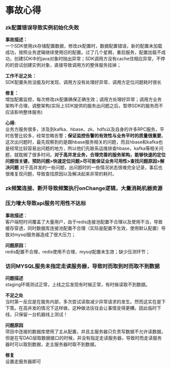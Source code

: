 事故心得
====
### zk配置错误导致实例初始化失败

**事故描述：**<br>
一个SDK使用zk存储配置数据，修改zk配置时，数据配置错误，新的配置未加载成功，按照业务逻辑继续使用旧的配置。过了几个星期，重启服务，配置加载不成功，创建SDK中的java对象时抛出异常；SDK调用方没有cache住相应异常，不停的的尝试创建实例对象，直接导致调用方的整体服务挂掉；

**工作不足之处：**<br>
SDK配置失败没能及时发现、调用方没有处理好异常、调用方定位问题耗时很长

**修复：**<br>
增加配置监控，每次修改zk配置确保正确生效；调用方处理好异常；调用方业务架构不合理，调整架构(实际上SDK提供的服务出问题之后，暂停SDK的服务而不应该影响整体服务)

**心得:**<br>
业务方服务很多，涉及到kafka、hbase、zk、hdfs以及自身的许多RPC服务，平时告警比较多，经常忽略告警；**保证监控告警的有效性与业务平时的质量很重要**。 这次出问题时，最先观察到的是跟hbase服务相关的问题，而且hbase和kafka也是经常比较容易出问题的地方，所以他们先联系运维排查hbase，kafka等相关问题，就耽搁了很多时间。**对于高并发业务，合理完善的服务架构，能够快速的定位问题很关键，预防问题>快速定位问题>尽可能保证业务可用性>查找问题原因>解决问题** 对于高并发的一些问题，出问题时的一些情况状态很难完全记录，事后也很难复现问题，导致查找原因以及解决起来非常的耗时。



### zk频繁连接、断开导致频繁执行onChange逻辑，大量消耗机器资源

### 压力增大导致api服务可用性不达标
**事故描述**：<br>
客户端短时间覆盖了大量用户，由于redis连接池配置不合理以及使用不当，导致缓存穿透，同时数据库连接池配置不合理（实际是配置不生效，使用默认配置）导致对mysql服务器造成了很大压力；

**问题原因：**<br>
redis配置不合理，redis使用不合理，mysql配置未生效；缺少压测环节；

### 访问MYSQL服务未指定走读服务器，导致时而取到时而取不到数据

**问题描述**<br>
staging环境测试正常，上线之后发现有时候正常，有时候读取不到数据。

**不足之处**<br>
当时第一反应是在服务内部，多次尝试读取减少异常请求的发生。然而这实在是下下策。在高并发的情况下这样做，这种做法往往会让事情变得更糟，因此临时下线，只保留一台机器线上测试！

**问题原因**<br>
项目中连接的数据库使用了主从配置，并且主服务器只负责写数据不允许读数据。但是在写DAO层取数据接口的时候，并没有指定走读服务器，导致时而走读服务器时可以取到数据，走主服务器时取不到数据。

**修复**<br>
设置走服务器即可
